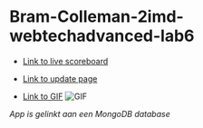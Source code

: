 # Bram-Colleman-2imd-webtechadvanced-lab6

- [Link to live scoreboard](https://lab6-bramcolleman.herokuapp.com/)
- [Link to update page](https://lab6-bramcolleman.herokuapp.com/updatestats)


- [Link to GIF](https://share.getcloudapp.com/4guK1Bro)
![GIF](https://p54.f0.n0.cdn.getcloudapp.com/items/4guK1Bro/0531db03-9fb5-4000-8bb9-e3c143a7918b.gif?source=viewer&v=c9e1fb2e629d9210cd017a58258d33de)



*App is gelinkt aan een MongoDB database*
